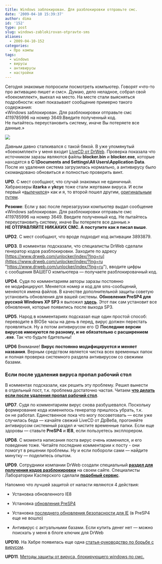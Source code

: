 ```yaml
---
title: Windows заблокирован. Для разблокировки отправьте смс.
date: '2009-04-10 15:39:37'
author: dima
id: '152'
type: post
slug: windows-zablokirovan-otpravte-sms
aliases: 
  - 2009-04-10-152
categories:
  - Про компы
tags:
  - windows
  - вирусы
  - антивирусы
  - настройки
---
```


Сегодня знакомые попросили посмотреть компьютер. Говорят «что-то про активацию пишет и смс». Думаю, дело неладное, собрал свой «боекомплект», выехал на место. На месте стали выясняться подробности: комп показывает сообщение примерно такого содержания:  
«Windows заблокирован. Для разблокировки отправьте смс 4119785996 на номер 3649.Введите полученный код.  
Не пытайтесь переустановить систему, иначе Вы потеряете все данные.»

[![](/uploads/_bl/1/s55923.jpg)](/uploads/_bl/1/55923.jpg "Нажмите, для просмотра в полном размере...")

Давным давно сталкивался с такой бякой. В уже упомянутый «боекомплект» у меня входит [LiveCD от DrWeb](https://www.freedrweb.com/livecd/ "https://www.freedrweb.com/livecd/"). Проверка показала что источником заразы являются файлы **blocker.bin** и **blocker.exe**, которые находятся в **C:\\Documents and Settings\\All Users\\Application Data**.  
После их удаления система загрузилась нормально, а антивирусу было скомандовано обновиться и полностью проверить винт.

**UPD**. C мест сообщают, что случай знакомых не единичный.  
Хабраюзеры **ilzarka** и **ykcyc** тоже стали жертвами вируса. И если первый «[вылечился](https://ilzarka.habrahabr.ru/blog/56869/ "https://ilzarka.habrahabr.ru/blog/56869/")» как и я, то второй пошел другим, [оригинальным путем](https://habrahabr.ru/blogs/i_am_clever/56923/ "https://habrahabr.ru/blogs/i_am_clever/56923/").

**Резюме**: Если у вас после перезагрузки компьютер выдал сообщение «Windows заблокирован. Для разблокировки отправьте смс 4119785996 на номер 3649. Введите полученный код. Не пытайтесь переустановить систему, иначе Вы потеряете все данные.» **НЕ ОТПРАВЛЯЙТЕ НИКАКИХ СМС. А поступите как я писал выше**.

**UPD2**. C мест сообщают, что вроде подходит код активации 3893879.

**UPD3**. В комментах подсказали, что специалисты DrWeb сделали генератор кодов разблокировки. Заходите по адресу [https://www.drweb.com/unlocker/index/?lng=ru](https://www.drweb.com/unlocker/index/?lng=ru "https://www.drweb.com/unlocker/index/?lng=ru"), вводите цифры с сообщения ВАШЕГО компьютера — получаете разблокировачный код.

**UPD4**. Судя по комментариям авторы заразы постоянно ее модифицируют. Меняется номер и код для sms-сообщений, меняются имена файлов. В качестве дополнительной защиты советую установить обновления для вашей системы. **Обновления PreSP4 для русской Windows XP SP3** я выложил **[здесь](https://depositfiles.com/ru/files/8qy4aoq03 "https://depositfiles.com/ru/files/8qy4aoq03")**. Этот пак сам установит все обновления, которые появились после выхода SP3.

**UPD5**. Народ в комментариях подсказал еще один простой способ: переводите в BIOSе часы на день в перед, вирус должен перестать проявляться. Ну а потом антивирусом его 😊 **Последние версии вирусов именуются по разному, и не обязательно с расширением .ехе**. Так что будьте бдительны!

**UPD6** Внимание! **Вирус постоянно модифицируется и меняет названия**. Верным средством является чистка всех временных папок и полная проверка системного раздела антивирусом со свежими базами.

### Если после удаления вируса пропал рабочий стол

  
В комментах подсказали, как решить эту проблему. Решил вынести в отдельный пост, т.к. проблема достаточно частая. Читаем **[что делать если после удаления пропал рабочий стол](/blog/2009-04-30-158 "/blog/2009-04-30-158")**.  
  

**UPD7**. Судя по комментариям вирус снова разбушевался. Поскольку формирование кода изменилось генератор пришлось убрать, т.к. он не работал. Единственное пока что могу посоветовать — если уже случилась беда — качайте свежий LiveCD от ДрВеба, прогоняйте антивирусом системный раздел и чистите временные папки. Если еще здоровы — ставьте **PreSP4** и **IE8**, если пользуетесь эксплорером.

**UPD8**. C момента написания поста вирус очень изменился, и его поведение тоже. Читайте последние комментарии к посту - они помогут в решении проблемы. Ну и если побороли сами — найдите минутку — поделитесь опытом.

**UPD9**. Сотрудники компании DrWeb создали специальный **[раздел для получения кодов разблокировки](https://www.drweb.com/unlocker/index/ "https://www.drweb.com/unlocker/index/")** на своем сайте. Специалисты Лаборатории Касперского сделали **[подобный сервис](https://support.kaspersky.ru/viruses/deblocker "https://support.kaspersky.ru/viruses/deblocker")**.

Напомню что лучшей защитой от напасти являются 4 действия:  

  
*   Установка обновленного IE8
    
*   Установка [обновления PreSP4](https://depositfiles.com/files/0xomd8oba)  
    
*   Установка [последнего обновления безопасности для IE](/blog/2010-01-21-204) (в PreSP4 еще не вошло)  
    
*   Антивирус с актуальными базами. Если купить денег нет — можно поискать у меня в блоге ключик для DrWeb  
    

  

**UPD10**. На Хабре появилась еще одна [статья-руководство по борьбе с вирусом](https://demmsnt.habrahabr.ru/blog/85101/ "https://demmsnt.habrahabr.ru/blog/85101/").  

**UPD11**. [Методы защиты от вируса, блокирующего windows по смс.](/blog/2010-06-30-222)